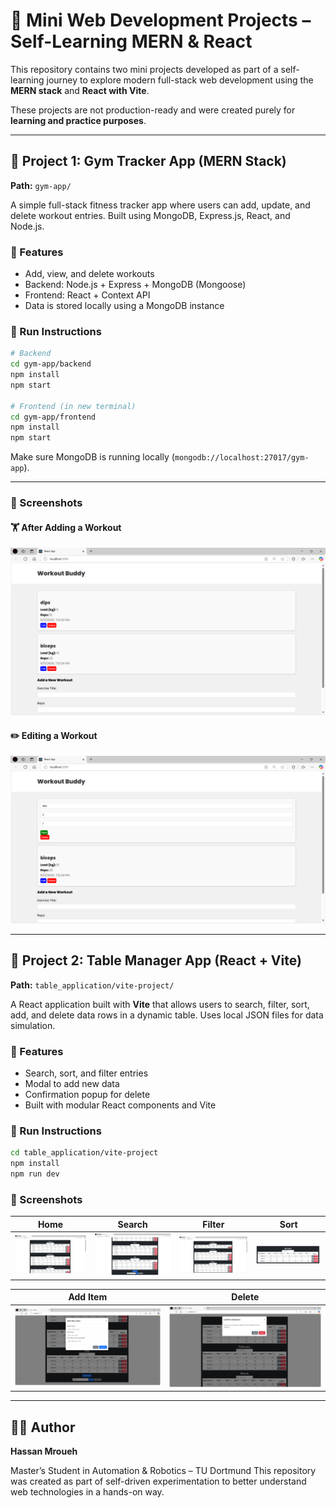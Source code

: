 # 🧪 Mini Web Development Projects – Self-Learning MERN & React

This repository contains two mini projects developed as part of a self-learning journey to explore modern full-stack web development using the **MERN stack** and **React with Vite**.

These projects are not production-ready and were created purely for **learning and practice purposes**.

---

## 📁 Project 1: Gym Tracker App (MERN Stack)

**Path:** `gym-app/`

A simple full-stack fitness tracker app where users can add, update, and delete workout entries. Built using MongoDB, Express.js, React, and Node.js.

### 🔧 Features
- Add, view, and delete workouts
- Backend: Node.js + Express + MongoDB (Mongoose)
- Frontend: React + Context API
- Data is stored locally using a MongoDB instance

### 🚀 Run Instructions
```bash
# Backend
cd gym-app/backend
npm install
npm start

# Frontend (in new terminal)
cd gym-app/frontend
npm install
npm start
```

Make sure MongoDB is running locally (`mongodb://localhost:27017/gym-app`).

---

### 📸 Screenshots

#### 🏋️ After Adding a Workout
![Add](./gym-app/screenshots_gym_app/after_adding_workouts.png)

#### ✏️ Editing a Workout
![Edit](./gym-app/screenshots_gym_app/editing_workout.png)

---

## 📁 Project 2: Table Manager App (React + Vite)

**Path:** `table_application/vite-project/`

A React application built with **Vite** that allows users to search, filter, sort, add, and delete data rows in a dynamic table. Uses local JSON files for data simulation.

### 🔧 Features
- Search, sort, and filter entries
- Modal to add new data
- Confirmation popup for delete
- Built with modular React components and Vite

### 🚀 Run Instructions
```bash
cd table_application/vite-project
npm install
npm run dev
```

### 📸 Screenshots

| Home | Search | Filter | Sort |
|------|--------|--------|------|
| ![Home](./table_application/screenshots/home.png) | ![Search](./table_application/screenshots/search.png) | ![Filter](./table_application/screenshots/filter.png) | ![Sort](./table_application/screenshots/sort_feature.png) |

| Add Item | Delete |
|----------|--------|
| ![Add](./table_application/screenshots/add_new_item.png) | ![Delete](./table_application/screenshots/delete_feature.png) |

---

## 👨‍💻 Author

**Hassan Mroueh**

Master’s Student in Automation & Robotics – TU Dortmund
This repository was created as part of self-driven experimentation to better understand web technologies in a hands-on way.
